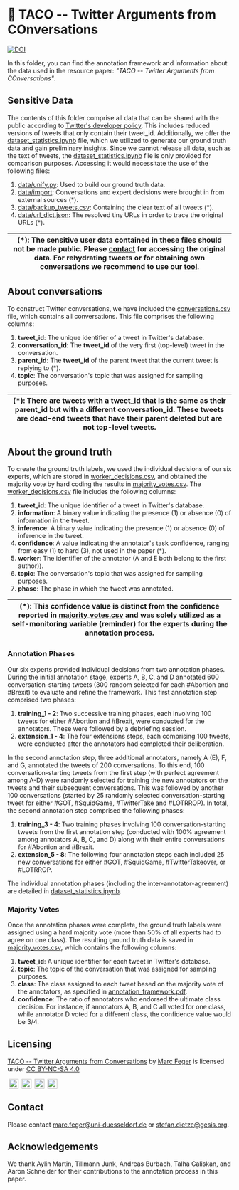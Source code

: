 # :taco: TACO -- Twitter Arguments from COnversations

[![DOI](https://zenodo.org/badge/DOI/10.5281/zenodo.8030026.svg)](https://doi.org/10.5281/zenodo.8030026)

In this folder, you can find the annotation framework and information about the data used in the resource paper: *"TACO -- Twitter Arguments from
COnversations"*.

## Sensitive Data

The contents of this folder comprise all data that can be shared with the public according
to [Twitter's developer policy](https://developer.twitter.com/en/developer-terms/policy).
This includes reduced versions of tweets that only contain their tweet_id. Additionally, we offer
the [dataset_statistics.ipynb](../notebooks/dataset_statistics.ipynb) file, which we utilized to generate our ground
truth data and gain preliminary insights. Since we cannot release all data, such as the text of tweets,
the [dataset_statistics.ipynb](../notebooks/dataset_statistics.ipynb) file is only provided for comparison purposes. Accessing it would
necessitate the use of the following files:

1. [data/unify.py](./import/unify.py): Used to build our ground truth data.
2. [data/import](./import): Conversations and expert decisions were brought in from external sources (*).
3. [data/backup_tweets.csv](./backup_tweets.csv): Containing the clear text of all tweets (*).
4. [data/url_dict.json](./url_dict.json): The resolved tiny URLs in order to trace the original URLs (*).

| (*): The sensitive user data contained in these files should not be made public. Please [contact](#contact) for accessing the original data. For rehydrating tweets or for obtaining own conversations we recommend to use our [tool](https://pypi.org/project/twitter-conversation/). |
|----------------------------------------------------------------------------------------------------------------------------------------------------------------------------------------------------------------------------------------------------------------------------------------|

## About conversations

To construct Twitter conversations, we have included the [conversations.csv](./conversations.csv) file, which contains all conversations. This
file comprises the following columns:

1. **tweet_id**: The unique identifier of a tweet in Twitter's database.
2. **conversation_id**: The **tweet_id** of the very first (top-level) tweet in the conversation.
3. **parent_id**: The **tweet_id** of the parent tweet that the current tweet is replying to (*).
4. **topic**: The conversation's topic that was assigned for sampling purposes.

| (*): There are tweets with a tweet_id that is the same as their parent_id but with a different conversation_id. These tweets are dead-end tweets that have their parent deleted but are not top-level tweets. |
|---------------------------------------------------------------------------------------------------------------------------------------------------------------------------------------------------------------|

## About the ground truth

To create the ground truth labels, we used the individual decisions of our six experts, which are stored
in [worker_decisions.csv](./worker_decisions.csv), and obtained the majority vote by hard coding the results
in [majority_votes.csv](./majority_votes.csv). The [worker_decisions.csv](./worker_decisions.csv) file includes the following columns:

1. **tweet_id**: The unique identifier of a tweet in Twitter's database.
2. **information**: A binary value indicating the presence (1) or absence (0) of information in the tweet.
3. **inference**: A binary value indicating the presence (1) or absence (0) of inference in the tweet.
4. **confidence**: A value indicating the annotator's task confidence, ranging from easy (1) to hard (3), not used in the paper (*).
5. **worker**: The identifier of the annotator (A and E both belong to the first author)).
6. **topic**: The conversation's topic that was assigned for sampling purposes.
7. **phase**: The phase in which the tweet was annotated.

| (*): This confidence value is distinct from the confidence reported in [majority_votes.csv](./majority_votes.csv) and was solely utilized as a self-monitoring variable (reminder) for the experts during the annotation process. |
|-----------------------------------------------------------------------------------------------------------------------------------------------------------------------------------------------------------------------------------|

### Annotation Phases

Our six experts provided individual decisions from two annotation phases. During the initial annotation stage, experts A, B, C, and D
annotated 600 conversation-starting tweets (300 random selected for each #Abortion and #Brexit) to evaluate and refine the framework. This first
annotation step comprised two phases:

1. **training_1 - 2**: Two successive training phases, each involving 100 tweets for either #Abortion and #Brexit, were conducted for the annotators.
   These were followed by a debriefing session.
2. **extension_1 - 4**: The four extensions steps, each comprising 100 tweets, were conducted after the annotators had completed their deliberation.

In the second annotation step, three additional annotators, namely A (E), F, and G, annotated the tweets of 200 conversations. To this end, 100
conversation-starting tweets from the first step (with perfect agreement among A-D) were randomly selected for training the new annotators on the
tweets and their subsequent conversations. This was followed by another 100 conversations (started by 25 randomly selected conversation-starting
tweet for either #GOT, #SquidGame, #TwitterTake and #LOTRROP). In total, the second annotation step comprised the following phases:

1. **training_3 - 4**: Two training phases involving 100 conversation-starting tweets from the first annotation step (conducted with 100%
   agreement among annotators A, B, C, and D) along with their entire conversations for #Abortion and #Brexit.
2. **extension_5 - 8**: The following four annotation steps each included 25 new conversations for either #GOT, #SquidGame, #TwitterTakeover, or
   #LOTRROP.

The individual annotation phases (including the inter-annotator-agreement) are detailed
in [dataset_statistics.ipynb](../notebooks/dataset_statistics.ipynb).

### Majority Votes

Once the annotation phases were complete, the ground truth labels were assigned using a hard majority vote (more than 50% of all experts had to
agree on one class). The resulting ground truth data is saved in [majority_votes.csv](./majority_votes.csv), which contains the following columns:

1. **tweet_id**: A unique identifier for each tweet in Twitter's database.
2. **topic**: The topic of the conversation that was assigned for sampling purposes.
3. **class**: The class assigned to each tweet based on the majority vote of the annotators, as specified
   in [annotation_framework.pdf](./annotation_framework.pdf).
4. **confidence**: The ratio of annotators who endorsed the ultimate class decision. For instance, if annotators A, B, and C all voted for one class,
   while annotator D voted for a different class, the confidence value would be 3/4.

## Licensing

<p>
  <a property="dct:title" rel="cc:attributionURL" href="https://github.com/TomatenMarc/TACO">TACO -- Twitter Arguments from Conversations</a> by 
  <a rel="cc:attributionURL dct:creator" property="cc:attributionName" href="mailto:marc.feger@uni-duesseldorf.de">Marc Feger</a> is licensed under 
  <a href="http://creativecommons.org/licenses/by-nc-sa/4.0/?ref=chooser-v1" target="_blank" rel="license noopener noreferrer" style="display:inline-block;">CC BY-NC-SA 4.0</a>
  <div style="display:block;">
    <img style="height:22px!important;margin-left:3px;vertical-align:text-bottom;" src="https://mirrors.creativecommons.org/presskit/icons/cc.svg?ref=chooser-v1">
    <img style="height:22px!important;margin-left:3px;vertical-align:text-bottom;" src="https://mirrors.creativecommons.org/presskit/icons/by.svg?ref=chooser-v1">
    <img style="height:22px!important;margin-left:3px;vertical-align:text-bottom;" src="https://mirrors.creativecommons.org/presskit/icons/nc.svg?ref=chooser-v1">
    <img style="height:22px!important;margin-left:3px;vertical-align:text-bottom;" src="https://mirrors.creativecommons.org/presskit/icons/sa.svg?ref=chooser-v1">
  </div>
</p>

## Contact

Please contact [marc.feger@uni-duesseldorf.de](mailto:marc.feger@uni-duesseldorf.de) or [stefan.dietze@gesis.org](mailto:stefan.dietze@gesis.org).

## Acknowledgements

We thank Aylin Martin, Tillmann Junk, Andreas Burbach, Talha Caliskan, and Aaron Schneider for their contributions to the
annotation process in this paper.